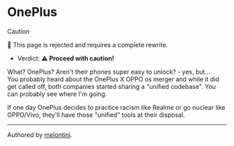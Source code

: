 # OnePlus

> [!CAUTION]
> 🛑 This page is rejected and requires a complete rewrite.

- Verdict: **⚠️ Proceed with caution!**

What? OnePlus? Aren't their phones super easy to unlock? - yes, but... <br/>
You probably heard about the OnePlus X OPPO os merger and while it did get called off, both companies started sharing a "unified codebase". You can probably see where I'm going.

If one day OnePlus decides to practice racism like Realme or go nuclear like OPPO/Vivo, they'll have those "unified" tools at their disposal.

***
Authored by [melontini](https://github.com/melontini).